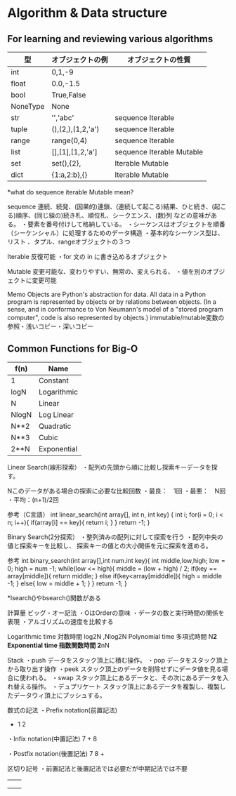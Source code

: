 # Algorithm & Data structure
## For learning and reviewing various algorithms


| 型 | オブジェクトの例 |オブジェクトの性質|
| ------------- | ------------- | ------------- |
|int|0,1,-9|||
|float|0.0,-1.5|||
|bool|True,False|||
|NoneType|None||
|str|'','abc'|sequence Iterable|
|tuple|(),(2,),(1,2,'a')|sequence Iterable|
|range|range(0,4)|sequence Iterable|
|list|[],[1],[1,2,'a']|sequence Iterable Mutable|
|set|set(),{2},|Iterable Mutable|
|dict|{1:a,2:b},{}|Iterable Mutable|

*what do sequence iterable Mutable mean?

sequence
連続、続発、(因果的)連鎖、(連続して起こる)結果、ひと続き、(起こる)順序、(同じ組の)続き札、順位札、シークエンス、(数)列
などの意味がある。
・要素を番号付けして格納している。
・シーケンスはオブジェクトを順番（シーケンシャル）に処理するためのデータ構造
・基本的なシーケンス型は、リスト 、タプル、rangeオブジェクトの３つ

Iterable
反復可能
・for 文の in に書き込めるオブジェクト

Mutable
変更可能な、変わりやすい、無常の、変えられる、
・値を別のオブジェクトに変更可能

Memo
Objects are Python's abstraction for data. All data in a Python program is represented by objects or by relations between objects. (In a sense, and in conformance to Von Neumann's model of a "stored program computer", code is also represented by objects.)
immutable/mutable変数の参照・浅いコピー・深いコピー

## Common Functions for Big-O
|f(n)|Name|
| ------------- | ------------- |
|1|Constant|
|logN|Logarithmic|
|N|Linear|
|NlogN|Log Linear|
|N**2|Quadratic|
|N**3|Cubic|
|2**N|Exponential|



Linear Search(線形探索）
・配列の先頭から順に比較し探索キーデータを探す。

Nこのデータがある場合の探索に必要な比較回数
・最良：　1回
・最悪：　N回
・平均：(n+1)/2回

参考（C言語）
int linear_search(int array[], int n, int key) {
 int i;
 for(i = 0; i < n; i++){
 if(array[i] == key){
 return i;
   }
  }
  return -1;
 }

Binary Search(2分探索）
・整列済みの配列に対して探索を行う
・配列中央の値と探索キーを比較し、
探索キーの値との大小関係を元に探索を進める。

参考
int binary_search(int array[],int num.int key){
int middle,low,high;
low = 0;
high = num -1;
while(low <= high){
middle = (low + high) / 2;
if(key == array[middle]){
return middle;
}
else if(key<array[midddle]){
high = middle -1;
}
else{
low = middle + 1;
}
}
return -1;
}

*lsearch()やbsearch()関数がある


計算量
ビッグ・オー記法
・OはOrderの意味
・データの数と実行時間の関係を表現
・アルゴリズムの速度を比較する

Logarithmic time 対数時間 log2N ,Nlog2N
Polynomial time 多項式時間 N**2
Exponential time 指数関数時間 2**nN

Stack
・push
データをスタック頂上に積む操作。
・pop
データをスタック頂上から取り出す操作
・peek
スタック頂上のデータを削除せずにデータ値を見る場合に使われる。
・swap
スタック頂上にあるデータと、その次にあるデータを入れ替える操作。
・デュプリケート
スタック頂上にあるデータを複製し、複製したデータウィ頂上にプッシュする。


数式の記法
・Prefix notation(前置記法)
+ 1 2

・Infix notation(中置記法)
7 + 8

・Postfix notation(後置記法)
7 8 +

区切り記号
・前置記法と後置記法では必要だが中期記法では不要







|||
| ------------- | ------------- |
|||
|||
|||

